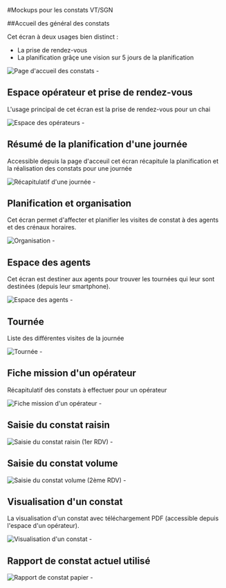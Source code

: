 #Mockups pour les constats VT/SGN

##Accueil des général des constats

Cet écran à deux usages bien distinct : 

* La prise de rendez-vous
* La planification grâçe une vision sur 5 jours de la planification

![Page d'accueil des constats](01-accueil.jpg) - 

## Espace opérateur et prise de rendez-vous

L'usage principal de cet écran est la prise de rendez-vous pour un chai

![Espace des opérateurs](04-espace_operateur_prise_rdv.jpg) - 

## Résumé de la planification d'une journée

Accessible depuis la page d'acceuil cet écran récapitule la planification et la réalisation des constats pour une journée

![Récapitulatif d'une journée](02-jour.jpg) - 

## Planification et organisation

Cet écran permet d'affecter et planifier les visites de constat à des agents et des crénaux horaires.

![Organisation](03-organisation.jpg) - 

## Espace des agents

Cet écran est destiner aux agents pour trouver les tournées qui leur sont destinées (depuis leur smartphone).

![Espace des agents](05-espace_agent.jpg) - 

## Tournée

Liste des différentes visites de la journée

![Tournée](06-tournee.jpg) - 


## Fiche mission d'un opérateur

Récapitulatif des constats à effectuer pour un opérateur

![Fiche mission d'un opérateur](07-fiche_mission_operateur.jpg) -

## Saisie du constat raisin

![Saisie du constat raisin (1er RDV)](08-saisie_constat_raisin.jpg) -

## Saisie du constat volume

![Saisie du constat volume (2ème RDV)](09-saisie_constat_volume.jpg) -

## Visualisation d'un constat

La visualisation d'un constat avec téléchargement PDF (accessible depuis l'espace d'un opérateur).

![Visualisation d'un constat](10-visualisation_constat.jpg) -

## Rapport de constat actuel utilisé

![Rapport de constat papier](11-rapport_constat.jpg) -